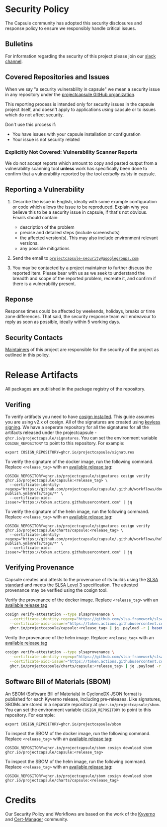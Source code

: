 # Security Policy

The Capsule community has adopted this security disclosures and response policy to ensure we responsibly handle critical issues.

## Bulletins

For information regarding the security of this project please join our [slack channel](https://kubernetes.slack.com/archives/C03GETTJQRL).


## Covered Repositories and Issues

When we say "a security vulnerability in capsule" we mean a security issue
in any repository under the [projectcapsule GitHub organization](https://github.com/projectcapsule/).

This reporting process is intended only for security issues in the capsule
project itself, and doesn't apply to applications _using_ capsule or to
issues which do not affect security.

Don't use this process if:

  * You have issues with your capsule installation or configuration
  * Your issue is not security related


### Explicitly Not Covered: Vulnerability Scanner Reports

We do not accept reports which amount to copy and pasted output from a vulnerability
scanning tool **unless** work has specifically been done to confirm that a vulnerability
reported by the tool _actually exists_ in capsule.

## Reporting a Vulnerability


  1. Describe the issue in English, ideally with some example configuration or code which allows the issue to be reproduced. Explain why you believe this to be a security issue in capsule, if that's not obvious. Emails should contain:
   
     * description of the problem
     * precise and detailed steps (include screenshots) 
     * the affected version(s). This may also include environment relevant versions.
     * any possible mitigations
  


   2. Send the email to [`projectcapsule-security@googlegroups.com`](mailto:projectcapsule-security@googlegroups.com)
   3. You may be contacted by a project maintainer to further discuss the reported item. Please bear with us as we seek to understand the breadth and scope of the reported problem, recreate it, and confirm if there is a vulnerability present.

## Reponse

Response times could be affected by weekends, holidays, breaks or time zone differences. That said, the security response team will endeavour to reply as soon as possible, ideally within 5 working days.

## Security Contacts

[Maintainers](./github/maintainers.yaml) of this project are responsible for the security of the project as outlined in this policy.

# Release Artifacts

All packages are published in the package registry of the repository.


## Verifing

To verify artifacts you need to have [cosign installed](https://github.com/sigstore/cosign#installation). This guide assumes you are using v2.x of cosign. All of the signatures are created using [keyless signing](https://docs.sigstore.dev/verifying/verify/#keyless-verification-using-openid-connect). We have a seperate repository for all the signatures for all the artifacts released under the projectcapsule - `ghcr.io/projectcapsule/signatures`. You can set the environment variable `COSIGN_REPOSITORY` to point to this repository. For example:

    export COSIGN_REPOSITORY=ghcr.io/projectcapsule/signatures

To verify the signature of the docker image, run the following command. Replace `<release_tag>` with an [available release tag](https://github.com/projectcapsule/capsule/pkgs/container/capsule):

    COSIGN_REPOSITORY=ghcr.io/projectcapsule/signatures cosign verify ghcr.io/projectcapsule/capsule:<release_tag> \
      --certificate-identity-regexp="https://github.com/projectcapsule/capsule/.github/workflows/docker-publish.yml@refs/tags/*" \
      --certificate-oidc-issuer="https://token.actions.githubusercontent.com" | jq

To verify the signature of the helm image, run the following command. Replace `<release_tag>` with an [available release tag](https://github.com/projectcapsule/capsule/pkgs/container/charts%2Fcapsule):

    COSIGN_REPOSITORY=ghcr.io/projectcapsule/signatures cosign verify ghcr.io/projectcapsule/charts/capsule:<release_tag> \
      --certificate-identity-regexp="https://github.com/projectcapsule/capsule/.github/workflows/helm-publish.yml@refs/tags/*" \
      --certificate-oidc-issuer="https://token.actions.githubusercontent.com" | jq


## Verifying Provenance

Capsule creates and attests to the provenance of its builds using the [SLSA standard](https://slsa.dev/spec/v0.2/provenance) and meets the [SLSA Level 3](https://slsa.dev/spec/v0.1/levels) specification. The attested provenance may be verified using the cosign tool.

Verify the provenance of the docker image. Replace `<release_tag>` with an [available release tag](https://github.com/projectcapsule/capsule/pkgs/container/capsule)

```bash
cosign verify-attestation --type slsaprovenance \
  --certificate-identity-regexp="https://github.com/slsa-framework/slsa-github-generator/.github/workflows/generator_container_slsa3.yml@refs/tags/*" \
  --certificate-oidc-issuer="https://token.actions.githubusercontent.com" \
  ghcr.io/projectcapsule/capsule:<release_tag> | jq .payload -r | base64 --decode | jq
```

Verify the provenance of the helm image. Replace `<release_tag>` with an [available release tag](https://github.com/projectcapsule/capsule/pkgs/container/charts%2Fcapsule)

```bash
cosign verify-attestation --type slsaprovenance \
  --certificate-identity-regexp="https://github.com/slsa-framework/slsa-github-generator/.github/workflows/generator_container_slsa3.yml@refs/tags/*" \
  --certificate-oidc-issuer="https://token.actions.githubusercontent.com" \
  ghcr.io/projectcapsule/charts/capsule:<release_tag> | jq .payload -r | base64 --decode | jq
```

## Software Bill of Materials (SBOM)

An SBOM (Software Bill of Materials) in CycloneDX JSON format is published for each Kyverno release, including pre-releases. Like signatures, SBOMs are stored in a separate repository at `ghcr.io/projectcapsule/sbom`. You can set the environment variable `COSIGN_REPOSITORY` to point to this repository. For example:

    export COSIGN_REPOSITORY=ghcr.io/projectcapsule/sbom

To inspect the SBOM of the docker image, run the following command. Replace `<release_tag>` with an [available release tag](https://github.com/projectcapsule/capsule/pkgs/container/capsule):


    COSIGN_REPOSITORY=ghcr.io/projectcapsule/sbom cosign download sbom ghcr.io/projectcapsule/capsule:<release_tag>
    
To inspect the SBOM of the helm image, run the following command. Replace `<release_tag>` with an [available release tag](https://github.com/projectcapsule/capsule/pkgs/container/charts%2Fcapsule):

    COSIGN_REPOSITORY=ghcr.io/projectcapsule/sbom cosign download sbom ghcr.io/projectcapsule/charts/capsule:<release_tag>


# Credits

Our Security Policy and Workflows are based on the work of the [Kyverno](https://github.com/kyverno) and [Cert-Manager](https://github.com/cert-manager) community.
